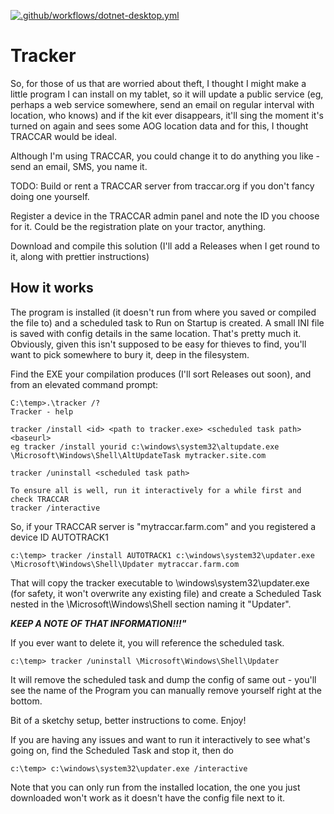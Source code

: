 [![.github/workflows/dotnet-desktop.yml](https://github.com/lansalot/AgOpenGPS-Tools/actions/workflows/dotnet-desktop.yml/badge.svg)](https://github.com/lansalot/AgOpenGPS-Tools/actions/workflows/dotnet-desktop.yml)

# Tracker

So, for those of us that are worried about theft, I thought I might make a little program I can install on my tablet, so it will update a public service (eg, perhaps a web service somewhere, send an email on regular interval with location, who knows) and if the kit ever disappears, it'll sing the moment it's turned on again and sees some AOG location data and for this, I thought TRACCAR would be ideal.

Although I'm using TRACCAR, you could change it to do anything you like - send an email, SMS, you name it.

TODO: Build or rent a TRACCAR server from traccar.org if you don't fancy doing one yourself.

Register a device in the TRACCAR admin panel and note the ID you choose for it. Could be the registration plate on your tractor, anything.

Download and compile this solution (I'll add a Releases when I get round to it, along with prettier instructions)


## How it works

The program is installed (it doesn't run from where you saved or compiled the file to) and a scheduled task to Run on Startup is created. A small INI file is saved with config details in the same location. That's pretty much it. Obviously, given this isn't supposed to be easy for thieves to find, you'll want to pick somewhere to bury it, deep in the filesystem.

Find the EXE your compilation produces (I'll sort Releases out soon), and from an elevated command prompt:

    C:\temp>.\tracker /?
    Tracker - help

    tracker /install <id> <path to tracker.exe> <scheduled task path> <baseurl>
    eg tracker /install yourid c:\windows\system32\altupdate.exe \Microsoft\Windows\Shell\AltUpdateTask mytracker.site.com

    tracker /uninstall <scheduled task path>

    To ensure all is well, run it interactively for a while first and check TRACCAR
    tracker /interactive



So, if your TRACCAR server is "mytraccar.farm.com" and you registered a device ID AUTOTRACK1

    c:\temp> tracker /install AUTOTRACK1 c:\windows\system32\updater.exe \Microsoft\Windows\Shell\Updater mytraccar.farm.com

That will copy the tracker executable to \windows\system32\updater.exe (for safety, it won't overwrite any existing file) and create a Scheduled Task nested in the \Microsoft\Windows\Shell section naming it "Updater".

__*KEEP A NOTE OF THAT INFORMATION!!!"*__

If you ever want to delete it, you will reference the scheduled task.

    c:\temp> tracker /uninstall \Microsoft\Windows\Shell\Updater

It will remove the scheduled task and dump the config of same out - you'll see the name of the Program you can manually remove yourself right at the bottom.

Bit of a sketchy setup, better instructions to come. Enjoy!

If you are having any issues and want to run it interactively to see what's going on, find the Scheduled Task and stop it, then do
    
    c:\temp> c:\windows\system32\updater.exe /interactive

Note that you can only run from the installed location, the one you just downloaded won't work as it doesn't have the config file next to it.